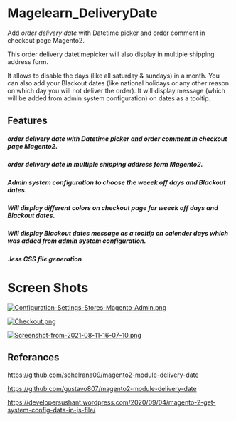 # Magelearn_DeliveryDate
Add *order delivery date* with Datetime picker and order comment in checkout page Magento2.

This order delivery datetimepicker will also display in multiple shipping address form.

It allows to disable the days (like all saturday & sundays) in a month. You can also add your Blackout dates (like national holidays or any other reason on which day you will not deliver the order). It will display message (which will be added from admin system configuration) on dates as a tooltip.


## Features

##### *order delivery date* with Datetime picker and order comment in checkout page Magento2.

##### *order delivery date* in multiple shipping address form Magento2.

##### Admin system configuration to choose the weeek off days and Blackout dates.

##### Will display different colors on checkout page for weeek off days and Blackout dates.

##### Will display Blackout dates message as a tooltip on calender days which was added from admin system configuration.

##### .less CSS file generation

# Screen Shots

[![Configuration-Settings-Stores-Magento-Admin.png](https://i.postimg.cc/1tWch7c4/Configuration-Settings-Stores-Magento-Admin.png)](https://postimg.cc/LY1ZjTWM)

[![Checkout.png](https://i.postimg.cc/Gt9XtTcL/Checkout.png)](https://postimg.cc/y34mrdgt)

[![Screenshot-from-2021-08-11-16-07-10.png](https://i.postimg.cc/B6zxhY03/Screenshot-from-2021-08-11-16-07-10.png)](https://postimg.cc/jwzw2h23)

## Referances

https://github.com/sohelrana09/magento2-module-delivery-date

https://github.com/gustavo807/magento2-module-delivery-date

https://developersushant.wordpress.com/2020/09/04/magento-2-get-system-config-data-in-js-file/
